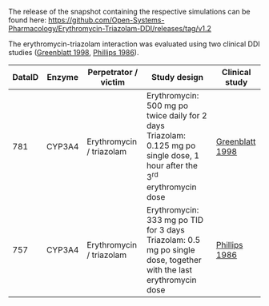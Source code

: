The release of the snapshot containing the respective simulations can be found here:
https://github.com/Open-Systems-Pharmacology/Erythromycin-Triazolam-DDI/releases/tag/v1.2

The erythromycin-triazolam interaction was evaluated using two clinical DDI studies ([Greenblatt 1998](#4-References), [Phillips 1986](#4-References)).



| DataID | Enzyme | Perpetrator / victim     | Study design                                                 | Clinical study                   |
| ------ | ------ | ------------------------ | ------------------------------------------------------------ | -------------------------------- |
| 781    | CYP3A4 | Erythromycin / triazolam | Erythromycin: 500 mg po twice daily for 2 days<br />Triazolam: 0.125 mg po single dose, 1 hour after the 3<sup>rd</sup> erythromycin dose | [Greenblatt 1998](#4-References) |
| 757    | CYP3A4 | Erythromycin / triazolam | Erythromycin: 333 mg po TID for 3 days<br />Triazolam: 0.5 mg po single dose, together with the last erythromycin dose | [Phillips 1986](#4-References)   |


